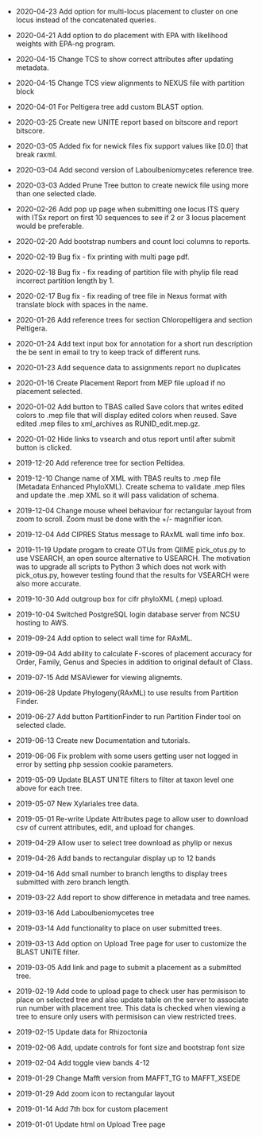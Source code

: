 * 2020-04-23
Add option for multi-locus placement to cluster on one locus instead of the concatenated queries.

* 2020-04-21
Add option to do placement with EPA with likelihood weights with EPA-ng program.

* 2020-04-15
Change TCS to show correct attributes after updating metadata.

* 2020-04-15
Change TCS view alignments to NEXUS file with partition block

* 2020-04-01
For Peltigera tree add custom BLAST option.

* 2020-03-25
Create new UNITE report based on bitscore and report bitscore.

* 2020-03-05
Added fix for newick files fix support values like [0.0] that break raxml.

* 2020-03-04
Add second version of Laboulbeniomycetes reference tree.

* 2020-03-03
Added Prune Tree button to create newick file using more than one selected clade.

* 2020-02-26
Add pop up page when submitting one locus ITS query with ITSx report on first 10 sequences  to see if 2 or 3 locus placement would be preferable.

* 2020-02-20
Add bootstrap numbers and count loci columns to reports.

* 2020-02-19
Bug fix - fix printing with multi page pdf.

* 2020-02-18
Bug fix - fix reading of partition file with phylip file read incorrect partition length by 1.

* 2020-02-17
Bug fix - fix reading of tree file in Nexus format with translate block with spaces in the name.

* 2020-01-26
Add reference trees for section Chloropeltigera and section Peltigera.

* 2020-01-24
Add text input box for annotation for a short run description the be sent in email to try to keep track of different runs.

* 2020-01-23
Add sequence data to assignments report no duplicates

* 2020-01-16
Create Placement Report from MEP file upload if no placement selected.

* 2020-01-02
Add button to TBAS called Save colors that writes edited colors to .mep file that will display edited colors when reused. Save edited .mep files to xml_archives as RUNID_edit.mep.gz.

* 2020-01-02
Hide links to vsearch and otus report until after submit button is clicked.

* 2019-12-20
Add reference tree for section Peltidea.

* 2019-12-10
Change name of XML with TBAS reults to .mep file (Metadata Enhanced PhyloXML). Create schema to validate .mep files and update the .mep XML so it will pass validation of schema.

* 2019-12-04
Change mouse wheel behaviour for rectangular layout from zoom to scroll. Zoom must be done with the +/- magnifier icon.

* 2019-12-04
Add CIPRES Status message to RAxML wall time info box.

* 2019-11-19
Update progam to create OTUs from QIIME pick_otus.py to use VSEARCH, an open source alternative to USEARCH. The motivation was to upgrade all scripts to Python 3 which does not work with pick_otus.py, however testing found that the results for VSEARCH were also more accurate.

* 2019-10-30
Add outgroup box for cifr phyloXML (.mep) upload.

* 2019-10-04
Switched PostgreSQL login database server from NCSU hosting to AWS.

* 2019-09-24
Add option to select wall time for RAxML.

* 2019-09-04
Add ability to calculate F-scores of placement accuracy for Order, Family, Genus and Species in addition to original default of Class.

* 2019-07-15
Add MSAViewer for viewing alignemts.

* 2019-06-28
Update Phylogeny(RAxML) to use results from Partition Finder.

* 2019-06-27
Add button PartitionFinder to run Partition Finder tool on selected clade.

* 2019-06-13
Create new Documentation and tutorials.

* 2019-06-06
Fix problem with some users getting user not logged in error by setting php session cookie parameters.

* 2019-05-09
Update BLAST UNITE filters to filter at taxon level one above for each tree.

* 2019-05-07
New Xylariales tree data.

* 2019-05-01
Re-write Update Attributes page to allow user to download csv of current attributes, edit, and upload for changes.

* 2019-04-29
Allow user to select tree download as phylip or nexus

* 2019-04-26
Add bands to rectangular display up to 12 bands

* 2019-04-16
Add small number to branch lengths to display trees submitted with zero branch length.

* 2019-03-22
Add report to show difference in metadata and tree names.

* 2019-03-16
Add Laboulbeniomycetes tree

* 2019-03-14
Add functionality to place on user submitted trees.

* 2019-03-13
Add option on Upload Tree page for user to customize the BLAST UNITE filter.

* 2019-03-05
Add link and page to submit a placement as a submitted tree.

* 2019-02-19
Add code to upload page to check user has permisison to place on selected tree and also update  table on the server to associate run number with placement tree. This data is checked when viewing a tree to ensure only users with permisison can view restricted trees.

* 2019-02-15
Update data for Rhizoctonia

* 2019-02-06
Add, update controls for font size and bootstrap font size

* 2019-02-04
Add toggle view bands 4-12

* 2019-01-29
Change Mafft version from MAFFT_TG to MAFFT_XSEDE

* 2019-01-29
Add zoom icon to rectangular layout

* 2019-01-14
Add 7th box for custom placement

* 2019-01-01
Update html on Upload Tree page
